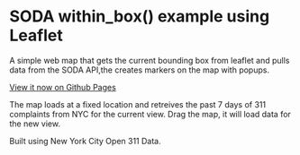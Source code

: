 SODA within_box() example using Leaflet
===================================

A simple web map that gets the current bounding box from leaflet and pulls data from the SODA API,the  creates markers on the map with popups.

[View it now on Github Pages](http://chriswhong.github.io/sodaWithinBox/)

The map loads at a fixed location and retreives the past 7 days of 311 complaints from NYC for the current view. Drag the map, it will load data for the new view.  

Built using New York City Open 311 Data.
